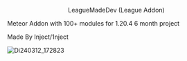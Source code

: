 <p align="center">
LeagueMadeDev (League Addon)

Meteor Addon with 100+ modules for 1.20.4 6 month project

Made By Inject/1nject
</p>
<p align="center">

![Di240312_172823](https://github.com/YsnKey/Leaguemadedev/assets/79665934/32caed74-f95e-4427-8aa1-d7b8a4badb77)
</p>
